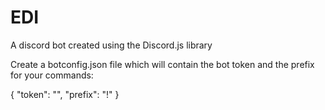 # EDI
A discord bot created using the Discord.js library

Create a botconfig.json file which will contain the bot token and the prefix for your commands:

{
    "token": "",
    "prefix": "!"
}

